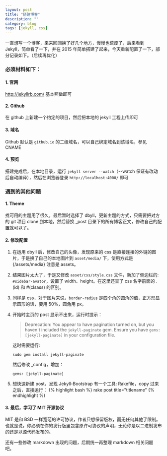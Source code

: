 ```yaml
---
layout: post
title: "搭建博客"
description: ""
category: blog
tags: [jekyll, css]
---
```

一直想写一个博客，来来回回换了好几个地方，慢慢也荒废了，后来看到 Jekyll，简单看了一下，并在 2015 年简单搭建了起来，今天重新配置了一下，部分记录如下。（后续再优化）

### 必须材料如下：

#### 1. 官网

http://jekyllrb.com/ 基本照做即可

#### 2. Github

在 github 上新建一个约定的项目，然后把本地的 jekyll 工程上传即可

#### 3. 域名

Github 默认是 `github.io` 的二级域名，可以自己绑定域名到该域名，参见 CNAME

#### 4. 预览

搭建完成后，在本地目录，运行 `jekyll server --watch`（--watch 保证有改动后自动编译），然后在浏览器登录 `http://localhost:4000/` 即可

### 遇到的其他问题

#### 1. Theme

找可用的主题用了很久，最后暂时选择了 dbyll，更新主题的方式，只需要把对方的 git 项目 clone 到本地，然后替换 _post 目录下的所有博客正文，修改自己的配置就可以了。

#### 2. 修改配置

1. 在运用 dbyll 后，修改自己的头像，发现原来的 css 是直接连接的外链的图片，于是换了自己的本地图片到 `asset/media/` 下，使用方式是{/assets/media} 注意是 assets。
2. 结果图片太大了，于是又修改 `asset/css/style.css` 文件，新加了侧边栏的: `#sidebar-avator`，设置了 width、height。在这里还查了 css 名字前面的 .(id) 和 #(clsass) 的区别。
3. 同样是 css，对于图片来说，`border-radius` 是四个角的圆角的值，正方形显示圆形的话，要用 50%，圆角用 px。
4. 开始时主页的 post 显示不出来，运行时提示：
    
    > Deprecation: You appear to have pagination turned on, but you haven't included the `jekyll-paginate` gem. Ensure you have `gems: [jekyll-paginate]` in your configuration file.
    
    这时需要运行:
    
    ```
    sudo gem install jekyll-paginate
    ```

    然后修改 _config，增加：
    
    ```
    gems: [jekyll-paginate]
    ```
5. 想快速新建 post，发现 Jekyll-Bootstrap 有一个工具: Rakefile，copy 过来之后，直接运行：
{% highlight bash %}
rake post title="titlename"
{% endhighlight %}

#### 3. 最后，学习了 MIT 开源协议

MIT 是和 BSD 一样宽范的许可协议，作者只想保留版权，而无任何其他了限制。也就是说，你必须在你的发行版里包含原许可协议的声明，无论你是以二进制发布的还是以源代码发布的。

还有一些修改 markdown 出现的问题，后期统一再整理 markdown 相关问题吧。

